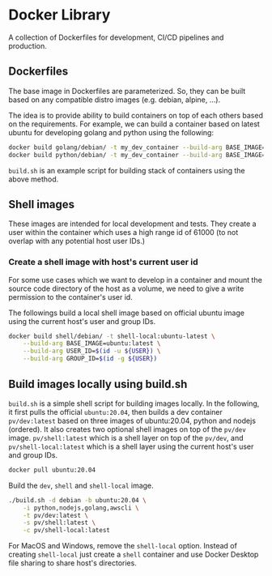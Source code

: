 
# Docker Library

A collection of Dockerfiles for development, CI/CD pipelines and production. 

## Dockerfiles
The base image in Dockerfiles are parameterized. So, they can be built based on any compatible distro images (e.g. debian, alpine, ...). 

The idea is to provide ability to build containers on top of each others based on the requirements.
For example, we can build a container based on latest ubuntu for developing golang and python using the following:

```sh
docker build golang/debian/ -t my_dev_container --build-arg BASE_IMAGE=ubuntu:latest
docker build python/debian/ -t my_dev_container --build-arg BASE_IMAGE=my_dev_container
```

`build.sh` is an example script for building stack of containers using the above method.

## Shell images
These images are intended for local development and tests. They create a user within the container which uses a high range id of 61000 (to not overlap with any potential host user IDs.)

### Create a shell image with host's current user id
For some use cases which we want to develop in a container and mount the source code directory of
the host as a volume, we need to give a write permission to the container's user
id. 

The followings build a local shell image based on official ubuntu image 
using the current host's user and group IDs.

```sh
docker build shell/debian/ -t shell-local:ubuntu-latest \
	--build-arg BASE_IMAGE=ubuntu:latest \
	--build-arg USER_ID=$(id -u ${USER}) \
	--build-arg GROUP_ID=$(id -g ${USER})
```
## Build images locally using build.sh
`build.sh` is a simple shell script for building images locally. In the following, it first pulls the official `ubuntu:20.04`, then builds a dev container `pv/dev:latest` based on three images of ubuntu:20.04, python and nodejs (ordered). It also creates two optional shell images on top of the `pv/dev` image. `pv/shell:latest` which is a shell layer on top of the `pv/dev`, and `pv/shell-local:latest` which is a shell layer using the current host's user and group IDs.

```sh
docker pull ubuntu:20.04
```
Build the `dev`, `shell` and `shell-local` image.
```sh
./build.sh -d debian -b ubuntu:20.04 \
    -i python,nodejs,golang,awscli \
    -t pv/dev:latest \
    -s pv/shell:latest \
    -c pv/shell-local:latest
```
For MacOS and Windows, remove the `shell-local` option. Instead of creating `shell-local` just create a `shell`
container and use Docker Desktop file sharing to share host's directories.
